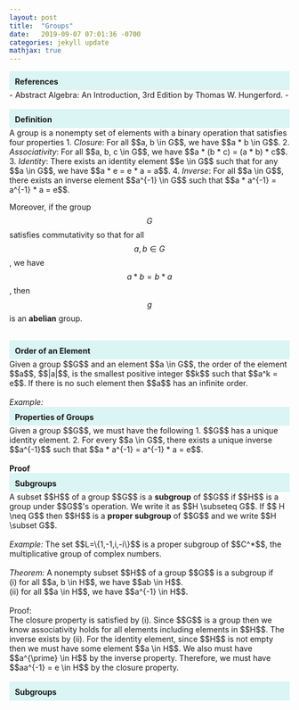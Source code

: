 ```yaml
---
layout: post
title:  "Groups"
date:   2019-09-07 07:01:36 -0700
categories: jekyll update
mathjax: true
---
```

<!------------------------------------------------------------------->
<div style="background-color:#DAF5F4; padding: 10px 10px 7px 10px;">
<b>References</b>
</div>
- Abstract Algebra: An Introduction, 3rd Edition by Thomas W. Hungerford.
- 
<br>
<br>
<!------------------------------------------------------------------->
<div style="background-color:#DAF5F4; padding: 10px 10px 7px 10px;">
<b>Definition</b>
</div>
A group is a nonempty set of elements with a binary operation that satisfies four properties
1. <i>Closure</i>: For all $$a, b \in G$$, we have $$a * b \in G$$.
2. <i>Associativity</i>: For all $$a, b, c \in G$$, we have $$a * (b * c) = (a * b) * c$$.
3. <i>Identity</i>: There exists an identity element $$e \in G$$ such that for any $$a \in G$$, we have $$a * e = e * a = a$$.
4. <i>Inverse</i>: For all $$a \in G$$, there exists an inverse element $$a^{-1} \in G$$ such that $$a * a^{-1} = a^{-1} * a = e$$.
<br>

Moreover, if the group $$G$$ satisfies commutativity so that for all $$a, b \in G$$, we have $$a * b = b * a$$, then $$g$$ is an <b>abelian</b> group. 
<br>
<br>
<!------------------------------------------------------------------->
<div style="background-color:#DAF5F4; padding: 10px 10px 7px 10px;">
<b>Order of an Element</b>
</div>
Given a group $$G$$ and an element $$a \in G$$, the order of the element $$a$$, $$|a|$$, is the smallest positive integer $$k$$ such that $$a^k = e$$. If there is no such element then $$a$$ has an infinite order.
<br>
<br>
<i>Example:</i> 
<br>
<!------------------------------------------------------------------->
<div style="background-color:#DAF5F4; padding: 10px 10px 7px 10px;">
<b>Properties of Groups</b>
</div>
Given a group $$G$$, we must have the following
1. $$G$$ has a unique identity element.
2. For every $$a \in G$$, there exists a unique inverse $$a^{-1}$$ such that $$a * a^{-1} = a^{-1} * a = e$$.
<br>
<br>
<b>Proof</b>

<!------------------------------------------------------------------->
<div style="background-color:#DAF5F4; padding: 10px 10px 7px 10px;">
<b>Subgroups</b>
</div>
A subset $$H$$ of a group $$G$$ is a <b>subgroup</b> of $$G$$ if $$H$$ is a group under $$G$$'s operation. We write it as $$H \subseteq G$$. If $$ H \neq G$$ then $$H$$ is a <b>proper subgroup</b> of $$G$$ and we write $$H \subset G$$.
<br>
<br>
<i>Example:</i> The set $$L=\{1,-1,i,-i\}$$ is a proper subgroup of $$C^*$$, the multiplicative group of complex numbers.
<br>
<br>
<i>Theorem:</i> A nonempty subset $$H$$ of a group $$G$$ is a subgroup if <br>
(i) for all $$a, b \in H$$, we have $$ab \in H$$. <br>
(ii) for all $$a \in H$$, we have $$a^{-1} \in H$$.
<br>
<br>
Proof: <br>
The closure property is satisfied by (i). Since $$G$$ is a group then we know associativity holds for all elements including elements in $$H$$. The inverse exists by (ii). For the identity element, since $$H$$ is not empty then we must have some element $$a \in H$$. We also must have $$a^{\prime} \in H$$ by the inverse property. Therefore, we must have $$aa^{-1} = e \in H$$ by the closure property. 
<br>
<br>
<!------------------------------------------------------------------->
<div style="background-color:#DAF5F4; padding: 10px 10px 7px 10px;">
<b>Subgroups</b>
</div>






